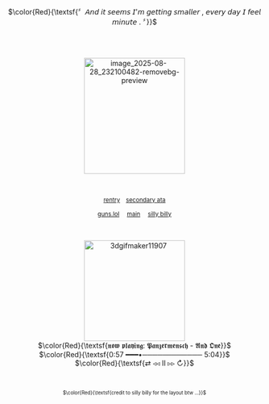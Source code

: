 <p align="center"> 
   $\color{Red}{\textsf{〞𝘈𝘯𝘥 𝘪𝘵 𝘴𝘦𝘦𝘮𝘴 𝘐'𝘮 𝘨𝘦𝘵𝘵𝘪𝘯𝘨 𝘴𝘮𝘢𝘭𝘭𝘦𝘳 , 𝘦𝘷𝘦𝘳𝘺 𝘥𝘢𝘺 𝘐 𝘧𝘦𝘦𝘭 𝘮𝘪𝘯𝘶𝘵𝘦 . 〞}}$
</p>
<br/>
<br/>
<p align="center">
<img width="200" height="230" alt="image_2025-08-28_232100482-removebg-preview" src="https://github.com/user-attachments/assets/0d6f49e2-671d-4f9b-99b0-b958cfbb259c" />
</p>
<br/>
<p align="center"><sub><a href="https://rentry.co/ywnwoah">rentry</a>  ⠀<a href="https://thedirector.atabook.org">secondary ata</a></sub></p>
<p align="center"><sub><a href="https://guns.lol/lost_badge">guns.lol</a>  ⠀ <a href="https://github.com/Kriegermaniac-YWNdraws">main</a>   ⠀  <a href="https://github.com/jazzedpunk">silly billy</a></sub></p>
<br/>

<p align="center">
<img width="200" height="200" alt="3dgifmaker11907" src="https://github.com/user-attachments/assets/4325948d-5518-4e18-9fb9-616df37ecd5f"/><br/>
 $\color{Red}{\textsf{𝖓𝖔𝖜 𝖕𝖑𝖆𝖞𝖎𝖓𝖌: 𝕻𝖆𝖓𝖟𝖊𝖗𝖒𝖊𝖓𝖘𝖈𝖍 - 𝕬𝖓𝖉 𝕺𝖓𝖊}}$<br/>
  $\color{Red}{\textsf{0:57 ━━━•──────────── 5:04}}$  <br/>
   $\color{Red}{\textsf{⇄  ◃◃   ⅠⅠ   ▹▹  ↻}}$<br/>


  
</p> 
<br/>
<p align="center"><sub><sub>$\color{Red}{\textsf{credit to silly billy for the layout btw ...}}$</sub></sub></p>
